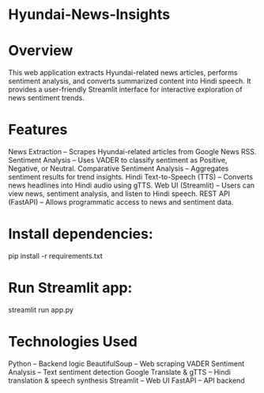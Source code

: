# Hyundai-News-Insights
# Overview
This web application extracts Hyundai-related news articles, performs sentiment analysis, and converts summarized content into Hindi speech. It provides a user-friendly Streamlit interface for interactive exploration of news sentiment trends.

# Features
 News Extraction – Scrapes Hyundai-related articles from Google News RSS.
 Sentiment Analysis – Uses VADER to classify sentiment as Positive, Negative, or Neutral.
 Comparative Sentiment Analysis – Aggregates sentiment results for trend insights.
 Hindi Text-to-Speech (TTS) – Converts news headlines into Hindi audio using gTTS.
 Web UI (Streamlit) – Users can view news, sentiment analysis, and listen to Hindi speech.
 REST API (FastAPI) – Allows programmatic access to news and sentiment data.
 
 # Install dependencies:
   pip install -r requirements.txt

# Run Streamlit app:
  streamlit run app.py
# Technologies Used
  Python – Backend logic
  BeautifulSoup – Web scraping
  VADER Sentiment Analysis – Text sentiment detection
  Google Translate & gTTS – Hindi translation & speech synthesis
  Streamlit – Web UI
  FastAPI – API backend
